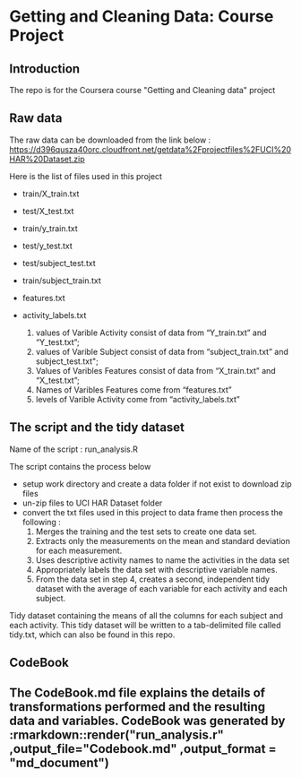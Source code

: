 Getting and Cleaning Data: Course Project
=========================================

Introduction
------------
The repo is for the Coursera course "Getting and Cleaning data" project 

Raw data
------------------
The raw data can be  downloaded from  the link below : 
https://d396qusza40orc.cloudfront.net/getdata%2Fprojectfiles%2FUCI%20HAR%20Dataset.zip

Here is the list of files used in this project


* train/X_train.txt
* test/X_test.txt

* train/y_train.txt
* test/y_test.txt

* test/subject_test.txt
* train/subject_train.txt

* features.txt
* activity_labels.txt

   1. values of Varible Activity consist of data from “Y_train.txt” and “Y_test.txt”;
   2. values of Varible Subject consist of data from “subject_train.txt” and              subject_test.txt";
   3. Values of Varibles Features consist of data from “X_train.txt” and “X_test.txt”;
   4. Names of Varibles Features come from “features.txt”
   5. levels of Varible Activity come from “activity_labels.txt”


The script and the tidy dataset
-------------------------------------
Name of the script : run_analysis.R 

The script contains the process below 

* setup work directory and create a data folder if not exist to download zip files
* un-zip files to UCI HAR Dataset folder
* convert the txt files used in this project to data frame 
then  process the following : 
     1. Merges the training and the test sets to create one data set.
     2. Extracts only the measurements on the mean and standard deviation for each measurement.
     3. Uses descriptive activity names to name the activities in the data set
     4. Appropriately labels the data set with descriptive variable names.
     5. From the data set in step 4, creates a second, independent tidy dataset with the average of each variable for each activity and each subject.

Tidy dataset containing the means of all the columns for each subject and each activity.
This tidy dataset will be written to a tab-delimited file called tidy.txt, which can also be found in this repo.

CodeBook
-------------------
The CodeBook.md file explains the details of transformations performed and the resulting data and variables.
CodeBook was generated by :rmarkdown::render("run_analysis.r" ,output_file="Codebook.md" ,output_format = "md_document")
------------------

